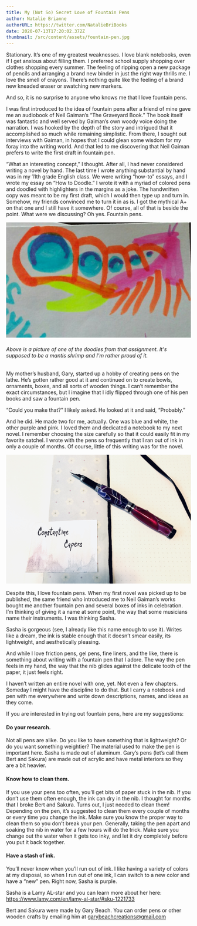 ```yaml
---
title: My (Not So) Secret Love of Fountain Pens
author: Natalie Brianne
authorURL: https://twitter.com/NatalieBriBooks
date: 2020-07-13T17:20:02.372Z
thumbnail: /src/content/assets/fountain-pen.jpg
---
```

Stationary. It’s one of my greatest weaknesses. I love blank notebooks, even if I get anxious about filling them. I preferred school supply shopping over clothes shopping every summer. The feeling of ripping open a new package of pencils and arranging a brand new binder in just the right way thrills me. I love the smell of crayons. There’s nothing quite like the feeling of a brand new kneaded eraser or swatching new markers.



And so, it is no surprise to anyone who knows me that I love fountain pens.

I was first introduced to the idea of fountain pens after a friend of mine gave me an audiobook of Neil Gaiman’s “The Graveyard Book.” The book itself was fantastic and well served by Gaiman’s own woody voice doing the narration. I was hooked by the depth of the story and intrigued that it accomplished so much while remaining simplistic. From there, I sought out interviews with Gaiman, in hopes that I could glean some wisdom for my foray into the writing world. And that led to me discovering that Neil Gaiman prefers to write the first draft in fountain pen.



“What an interesting concept,” I thought. After all, I had never considered writing a novel by hand. The last time I wrote anything substantial by hand was in my 11th grade English class. We were writing “how-to” essays, and I wrote my essay on “How to Doodle.” I wrote it with a myriad of colored pens and doodled with highlighters in the margins as a joke. The handwritten copy was meant to be my first draft, which I would then type up and turn in. Somehow, my friends convinced me to turn it in as is. I got the mythical A+ on that one and I still have it somewhere. Of course, all of that is beside the point. What were we discussing? Oh yes. Fountain pens.

![](/src/content/assets/2015-01-30-04.46.37.jpeg)

###### Above is a picture of one of the doodles from that assignment. It's supposed to be a mantis shrimp and I'm rather proud of it.

My mother’s husband, Gary, started up a hobby of creating pens on the lathe. He’s gotten rather good at it and continued on to create bowls, ornaments, boxes, and all sorts of wooden things. I can’t remember the exact circumstances, but I imagine that I idly flipped through one of his pen books and saw a fountain pen.

“Could you make that?” I likely asked. He looked at it and said, “Probably.”



And he did. He made two for me, actually. One was blue and white, the other purple and pink. I loved them and dedicated a notebook to my next novel. I remember choosing the size carefully so that it could easily fit in my favorite satchel. I wrote with the pens so frequently that I ran out of ink in only a couple of months. Of course, little of this writing was for the novel.

![](/src/content/assets/c342048e-310e-4293-a4b1-4937befa8a8a.jpeg)

Despite this, I love fountain pens. When my first novel was picked up to be published, the same friend who introduced me to Neil Gaiman’s works bought me another fountain pen and several boxes of inks in celebration. I’m thinking of giving it a name at some point, the way that some musicians name their instruments. I was thinking Sasha.



Sasha is gorgeous (see, I already like this name enough to use it). Writes like a dream, the ink is stable enough that it doesn’t smear easily, its lightweight, and aesthetically pleasing.

And while I love friction pens, gel pens, fine liners, and the like, there is something about writing with a fountain pen that I adore. The way the pen feels in my hand, the way that the nib glides against the delicate tooth of the paper, it just feels right.



I haven’t written an entire novel with one, yet. Not even a few chapters. Someday I might have the discipline to do that. But I carry a notebook and pen with me everywhere and write down descriptions, names, and ideas as they come.



If you are interested in trying out fountain pens, here are my suggestions:



#### Do your research.

Not all pens are alike. Do you like to have something that is lightweight? Or do you want something weightier? The material used to make the pen is important here. Sasha is made out of aluminum. Gary’s pens (let’s call them Bert and Sakura) are made out of acrylic and have metal interiors so they are a bit heavier.

#### Know how to clean them.

If you use your pens too often, you’ll get bits of paper stuck in the nib. If you don’t use them often enough, the ink can dry in the nib. I thought for months that I broke Bert and Sakura. Turns out, I just needed to clean them! Depending on the pen, it’s suggested to clean them every couple of months or every time you change the ink. Make sure you know the proper way to clean them so you don’t break your pen. Generally, taking the pen apart and soaking the nib in water for a few hours will do the trick. Make sure you change out the water when it gets too inky, and let it dry completely before you put it back together.

#### Have a stash of ink. 

You’ll never know when you’ll run out of ink. I like having a variety of colors at my disposal, so when I run out of one ink, I can switch to a new color and have a “new” pen. Right now, Sasha is purple.



Sasha is a Lamy AL-star and you can learn more about her here: <https://www.lamy.com/en/lamy-al-star/#sku-1221733>



Bert and Sakura were made by Gary Beach. You can order pens or other wooden crafts by emailing him at garybeachcreations@gmail.com